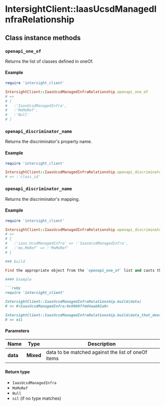 # IntersightClient::IaasUcsdManagedInfraRelationship

## Class instance methods

### `openapi_one_of`

Returns the list of classes defined in oneOf.

#### Example

```ruby
require 'intersight_client'

IntersightClient::IaasUcsdManagedInfraRelationship.openapi_one_of
# =>
# [
#   :'IaasUcsdManagedInfra',
#   :'MoMoRef',
#   :'Null'
# ]
```

### `openapi_discriminator_name`

Returns the discriminator's property name.

#### Example

```ruby
require 'intersight_client'

IntersightClient::IaasUcsdManagedInfraRelationship.openapi_discriminator_name
# => :'class_id'
```

### `openapi_discriminator_name`

Returns the discriminator's mapping.

#### Example

```ruby
require 'intersight_client'

IntersightClient::IaasUcsdManagedInfraRelationship.openapi_discriminator_mapping
# =>
# {
#   :'iaas.UcsdManagedInfra' => :'IaasUcsdManagedInfra',
#   :'mo.MoRef' => :'MoMoRef'
# }

### build

Find the appropriate object from the `openapi_one_of` list and casts the data into it.

#### Example

```ruby
require 'intersight_client'

IntersightClient::IaasUcsdManagedInfraRelationship.build(data)
# => #<IaasUcsdManagedInfra:0x00007fdd4aab02a0>

IntersightClient::IaasUcsdManagedInfraRelationship.build(data_that_doesnt_match)
# => nil
```

#### Parameters

| Name | Type | Description |
| ---- | ---- | ----------- |
| **data** | **Mixed** | data to be matched against the list of oneOf items |

#### Return type

- `IaasUcsdManagedInfra`
- `MoMoRef`
- `Null`
- `nil` (if no type matches)

